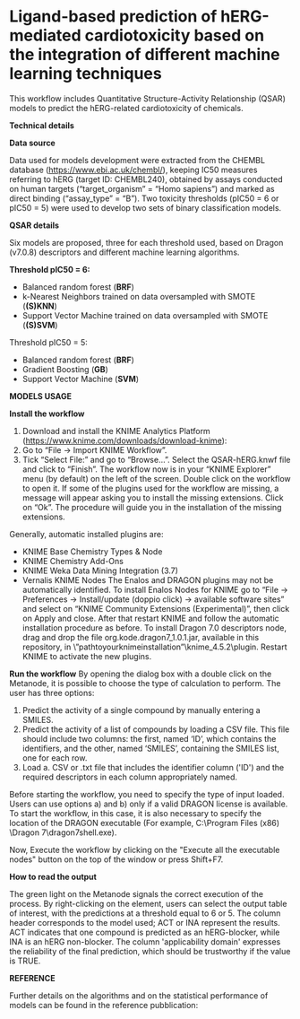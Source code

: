 # Ligand-based prediction of hERG-mediated cardiotoxicity based on the integration of different machine learning techniques

This workflow includes Quantitative Structure-Activity Relationship (QSAR) models to predict the hERG-related cardiotoxicity of chemicals.

**Technical details**

**Data source**

Data used for models development were extracted from the CHEMBL database (https://www.ebi.ac.uk/chembl/), keeping IC50 measures referring to hERG (target ID: CHEMBL240), obtained by assays conducted on human targets (“target_organism” = “Homo sapiens”) and marked as direct binding (“assay_type” = “B”). Two toxicity thresholds (pIC50 = 6 or pIC50 = 5) were used to develop two sets of binary classification models.

**QSAR details**

Six models are proposed, three for each threshold used, based on Dragon (v7.0.8) descriptors and different machine learning algorithms. 

**Threshold pIC50 = 6:**
-	Balanced random forest (**BRF**)
-	k-Nearest Neighbors trained on data oversampled with SMOTE (**(S)KNN**)
-	Support Vector Machine trained on data oversampled with SMOTE (**(S)SVM**) 

Threshold pIC50 = 5:
-	Balanced random forest (**BRF**)
-	Gradient Boosting (**GB**)
-	Support Vector Machine (**SVM**)

**MODELS USAGE**

**Install the workflow**

1)	Download and install the KNIME Analytics Platform (https://www.knime.com/downloads/download-knime):   
2)	Go to “File -> Import KNIME Workflow”.
3)	Tick “Select File:” and go to “Browse…”. Select the QSAR-hERG.knwf file and click to “Finish”.
The workflow now is in your “KNIME Explorer” menu (by default) on the left of the screen. Double click on the workflow to open it.
If some of the plugins used for the workflow are missing, a message will appear asking you to install the missing extensions. Click on “Ok”. The procedure will guide you in the installation of the missing extensions. 

Generally, automatic installed plugins are:
-	KNIME Base Chemistry Types & Node
-	KNIME Chemistry Add-Ons
-	KNIME Weka Data Mining Integration (3.7)
-	Vernalis KNIME Nodes
The Enalos and DRAGON plugins may not be automatically identified.
To install Enalos Nodes for KNIME go to “File -> Preferences -> Install/update (doppio click) -> available software sites” and select on “KNIME Community Extensions (Experimental)”, then click on Apply and close.  After that restart KNIME and follow the automatic installation procedure as before.
To install Dragon 7.0 descriptors node, drag and drop the file org.kode.dragon7_1.0.1.jar, available in this repository, in \”pathtoyourknimeinstallation”\knime_4.5.2\plugin.
 Restart KNIME to activate the new plugins.
 
 **Run the workflow**
 By opening the dialog box with a double click on the Metanode, it is possible to choose the type of calculation to perform.
The user has three options:
1)  Predict the activity of a single compound by manually entering a SMILES.
2)	Predict the activity of a list of compounds by loading a CSV file. This file should include two columns: the first, named ‘ID’, which contains the identifiers, and the other, named ‘SMILES’, containing the SMILES list, one for each row.
3)	Load a. CSV or .txt file that includes the identifier column ('ID') and the required descriptors in each column appropriately named.

Before starting the workflow, you need to specify the type of input loaded. Users can use options a) and b) only if a valid DRAGON license is available. To start the workflow, in this case, it is also necessary to specify the location of the DRAGON executable (For example, C:\Program Files (x86) \Dragon 7\dragon7shell.exe). 

Now, Execute the workflow by clicking on the "Execute all the executable nodes" button on the top of the window or press Shift+F7. 

**How to read the output**

The green light on the Metanode signals the correct execution of the process. By right-clicking on the element, users can select the output table of interest, with the predictions at a threshold equal to 6 or 5. The column header corresponds to the model used; ACT or INA represent the results. ACT indicates that one compound is predicted as an hERG-blocker, while INA is an hERG non-blocker. The column 'applicability domain' expresses the reliability of the final prediction, which should be trustworthy if the value is TRUE.

**REFERENCE**

Further details on the algorithms and on the statistical performance of models can be found in the reference pubblication:
